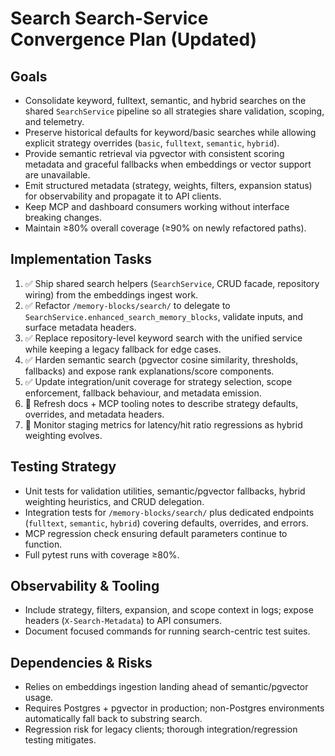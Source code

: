 # Search Search-Service Convergence Plan (Updated)

## Goals
- Consolidate keyword, fulltext, semantic, and hybrid searches on the shared `SearchService` pipeline so all strategies share validation, scoping, and telemetry.
- Preserve historical defaults for keyword/basic searches while allowing explicit strategy overrides (`basic`, `fulltext`, `semantic`, `hybrid`).
- Provide semantic retrieval via pgvector with consistent scoring metadata and graceful fallbacks when embeddings or vector support are unavailable.
- Emit structured metadata (strategy, weights, filters, expansion status) for observability and propagate it to API clients.
- Keep MCP and dashboard consumers working without interface breaking changes.
- Maintain ≥80% overall coverage (≥90% on newly refactored paths).

## Implementation Tasks
1. ✅ Ship shared search helpers (`SearchService`, CRUD facade, repository wiring) from the embeddings ingest work.
2. ✅ Refactor `/memory-blocks/search/` to delegate to `SearchService.enhanced_search_memory_blocks`, validate inputs, and surface metadata headers.
3. ✅ Replace repository-level keyword search with the unified service while keeping a legacy fallback for edge cases.
4. ✅ Harden semantic search (pgvector cosine similarity, thresholds, fallbacks) and expose rank explanations/score components.
5. ✅ Update integration/unit coverage for strategy selection, scope enforcement, fallback behaviour, and metadata emission.
6. 🔄 Refresh docs + MCP tooling notes to describe strategy defaults, overrides, and metadata headers.
7. 🔄 Monitor staging metrics for latency/hit ratio regressions as hybrid weighting evolves.

## Testing Strategy
- Unit tests for validation utilities, semantic/pgvector fallbacks, hybrid weighting heuristics, and CRUD delegation.
- Integration tests for `/memory-blocks/search/` plus dedicated endpoints (`fulltext`, `semantic`, `hybrid`) covering defaults, overrides, and errors.
- MCP regression check ensuring default parameters continue to function.
- Full pytest runs with coverage ≥80%.

## Observability & Tooling
- Include strategy, filters, expansion, and scope context in logs; expose headers (`X-Search-Metadata`) to API consumers.
- Document focused commands for running search-centric test suites.

## Dependencies & Risks
- Relies on embeddings ingestion landing ahead of semantic/pgvector usage.
- Requires Postgres + pgvector in production; non-Postgres environments automatically fall back to substring search.
- Regression risk for legacy clients; thorough integration/regression testing mitigates.
